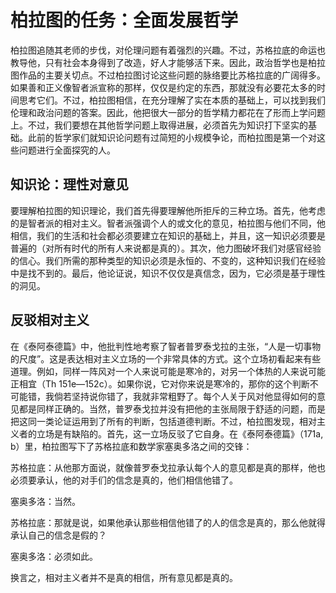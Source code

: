 # 柏拉图的任务：全面发展哲学

柏拉图追随其老师的步伐，对伦理问题有着强烈的兴趣。不过，苏格拉底的命运也教导他，只有社会本身得到了改造，好人才能够活下来。因此，政治哲学也是柏拉图作品的主要关切点。不过柏拉图讨论这些问题的脉络要比苏格拉底的广阔得多。如果善和正义像智者派宣称的那样，仅仅是约定的东西，那就没有必要花太多的时间思考它们。不过，柏拉图相信，在充分理解了实在本质的基础上，可以找到我们伦理和政治问题的答案。因此，他把很大一部分的哲学精力都花在了形而上学问题上。不过，我们要想在其他哲学问题上取得进展，必须首先为知识打下坚实的基础。此前的哲学家们就知识论问题有过简短的小规模争论，而柏拉图是第一个对这些问题进行全面探究的人。

## 知识论：理性对意见

要理解柏拉图的知识理论，我们首先得要理解他所拒斥的三种立场。首先，他考虑的是智者派的相对主义。智者派强调个人的或文化的意见，柏拉图与他们不同，他相信，我们的生活和社会都必须要建立在知识的基础上，并且，这一知识必须要是普遍的（对所有时代的所有人来说都是真的）。其次，他力图破坏我们对感官经验的信心。我们所需的那种类型的知识必须是永恒的、不变的，这种知识我们在经验中是找不到的。最后，他论证说，知识不仅仅是真信念，因为，它必须是基于理性的洞见。

## 反驳相对主义

在《泰阿泰德篇》中，他批判性地考察了智者普罗泰戈拉的主张，“人是一切事物的尺度”。这是表达相对主义立场的一个非常具体的方式。这个立场初看起来有些道理。例如，同样一阵风对一个人来说可能是寒冷的，对另一个体热的人来说可能正相宜（Th 151e—152c）。如果你说，它对你来说是寒冷的，那你的这个判断不可能错，我倘若坚持说你错了，我就非常粗野了。每个人关于风对他显得如何的意见都是同样正确的。当然，普罗泰戈拉并没有把他的主张局限于舒适的问题，而是把这同一类论证运用到了所有的判断，包括道德判断。不过，柏拉图发现，相对主义者的立场是有缺陷的。首先，这一立场反驳了它自身。在《泰阿泰德篇》（171a, b）里，柏拉图写下了苏格拉底和数学家塞奥多洛之间的交锋：

苏格拉底：从他那方面说，就像普罗泰戈拉承认每个人的意见都是真的那样，他也必须要承认，他的对手们的信念是真的，他们相信他错了。

塞奥多洛：当然。

苏格拉底：那就是说，如果他承认那些相信他错了的人的信念是真的，那么他就得承认自己的信念是假的？

塞奥多洛：必须如此。

换言之，相对主义者并不是真的相信，所有意见都是真的。
